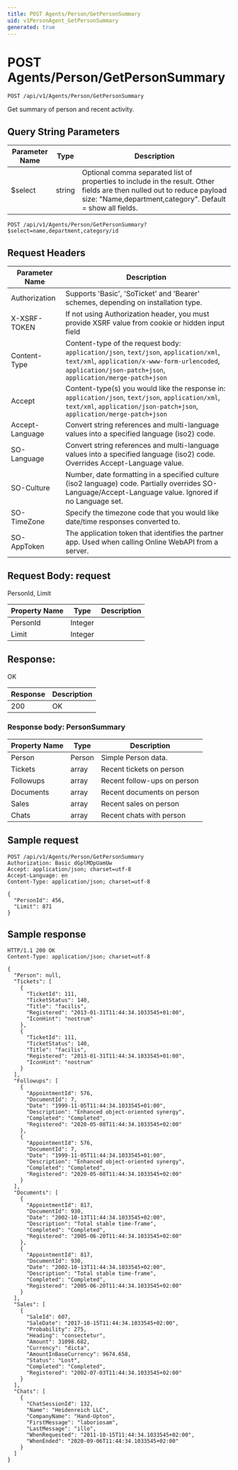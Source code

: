 ```yaml
---
title: POST Agents/Person/GetPersonSummary
uid: v1PersonAgent_GetPersonSummary
generated: true
---
```


# POST Agents/Person/GetPersonSummary

```http
POST /api/v1/Agents/Person/GetPersonSummary
```

Get summary of person and recent activity.







## Query String Parameters

| Parameter Name | Type |  Description |
|----------------|------|--------------|
| $select | string |  Optional comma separated list of properties to include in the result. Other fields are then nulled out to reduce payload size: "Name,department,category". Default = show all fields. |

```http
POST /api/v1/Agents/Person/GetPersonSummary?$select=name,department,category/id
```


## Request Headers

| Parameter Name | Description |
|----------------|-------------|
| Authorization  | Supports 'Basic', 'SoTicket' and 'Bearer' schemes, depending on installation type. |
| X-XSRF-TOKEN   | If not using Authorization header, you must provide XSRF value from cookie or hidden input field |
| Content-Type | Content-type of the request body: `application/json`, `text/json`, `application/xml`, `text/xml`, `application/x-www-form-urlencoded`, `application/json-patch+json`, `application/merge-patch+json` |
| Accept         | Content-type(s) you would like the response in: `application/json`, `text/json`, `application/xml`, `text/xml`, `application/json-patch+json`, `application/merge-patch+json` |
| Accept-Language | Convert string references and multi-language values into a specified language (iso2) code. |
| SO-Language | Convert string references and multi-language values into a specified language (iso2) code. Overrides Accept-Language value. |
| SO-Culture | Number, date formatting in a specified culture (iso2 language) code. Partially overrides SO-Language/Accept-Language value. Ignored if no Language set. |
| SO-TimeZone | Specify the timezone code that you would like date/time responses converted to. |
| SO-AppToken | The application token that identifies the partner app. Used when calling Online WebAPI from a server. |

## Request Body: request 

PersonId, Limit 

| Property Name | Type |  Description |
|----------------|------|--------------|
| PersonId | Integer |  |
| Limit | Integer |  |

## Response:

OK

| Response | Description |
|----------------|-------------|
| 200 | OK |

### Response body: PersonSummary

| Property Name | Type |  Description |
|----------------|------|--------------|
| Person | Person | Simple Person data. |
| Tickets | array | Recent tickets on person |
| Followups | array | Recent follow-ups on person |
| Documents | array | Recent documents on person |
| Sales | array | Recent sales on person |
| Chats | array | Recent chats with person |

## Sample request

```http!
POST /api/v1/Agents/Person/GetPersonSummary
Authorization: Basic dGplMDpUamUw
Accept: application/json; charset=utf-8
Accept-Language: en
Content-Type: application/json; charset=utf-8

{
  "PersonId": 456,
  "Limit": 871
}
```

## Sample response

```http_
HTTP/1.1 200 OK
Content-Type: application/json; charset=utf-8

{
  "Person": null,
  "Tickets": [
    {
      "TicketId": 111,
      "TicketStatus": 140,
      "Title": "facilis",
      "Registered": "2013-01-31T11:44:34.1033545+01:00",
      "IconHint": "nostrum"
    },
    {
      "TicketId": 111,
      "TicketStatus": 140,
      "Title": "facilis",
      "Registered": "2013-01-31T11:44:34.1033545+01:00",
      "IconHint": "nostrum"
    }
  ],
  "Followups": [
    {
      "AppointmentId": 576,
      "DocumentId": 7,
      "Date": "1999-11-05T11:44:34.1033545+01:00",
      "Description": "Enhanced object-oriented synergy",
      "Completed": "Completed",
      "Registered": "2020-05-08T11:44:34.1033545+02:00"
    },
    {
      "AppointmentId": 576,
      "DocumentId": 7,
      "Date": "1999-11-05T11:44:34.1033545+01:00",
      "Description": "Enhanced object-oriented synergy",
      "Completed": "Completed",
      "Registered": "2020-05-08T11:44:34.1033545+02:00"
    }
  ],
  "Documents": [
    {
      "AppointmentId": 817,
      "DocumentId": 930,
      "Date": "2002-10-13T11:44:34.1033545+02:00",
      "Description": "Total stable time-frame",
      "Completed": "Completed",
      "Registered": "2005-06-20T11:44:34.1033545+02:00"
    },
    {
      "AppointmentId": 817,
      "DocumentId": 930,
      "Date": "2002-10-13T11:44:34.1033545+02:00",
      "Description": "Total stable time-frame",
      "Completed": "Completed",
      "Registered": "2005-06-20T11:44:34.1033545+02:00"
    }
  ],
  "Sales": [
    {
      "SaleId": 607,
      "SaleDate": "2017-10-15T11:44:34.1033545+02:00",
      "Probability": 275,
      "Heading": "consectetur",
      "Amount": 31098.682,
      "Currency": "dicta",
      "AmountInBaseCurrency": 9674.658,
      "Status": "Lost",
      "Completed": "Completed",
      "Registered": "2002-07-03T11:44:34.1033545+02:00"
    }
  ],
  "Chats": [
    {
      "ChatSessionId": 132,
      "Name": "Heidenreich LLC",
      "CompanyName": "Hand-Upton",
      "FirstMessage": "laboriosam",
      "LastMessage": "illo",
      "WhenRequested": "2011-10-15T11:44:34.1033545+02:00",
      "WhenEnded": "2020-09-06T11:44:34.1033545+02:00"
    }
  ]
}
```